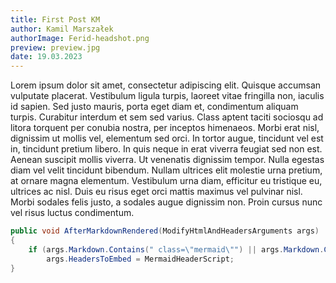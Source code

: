 ```yaml
---
title: First Post KM
author: Kamil Marszałek
authorImage: Ferid-headshot.png
preview: preview.jpg
date: 19.03.2023
---
```


Lorem ipsum dolor sit amet, consectetur adipiscing elit. Quisque accumsan vulputate placerat. Vestibulum ligula turpis,
laoreet vitae fringilla non, iaculis id sapien. Sed justo mauris, porta eget diam et, condimentum aliquam turpis.
Curabitur interdum et sem sed varius. Class aptent taciti sociosqu ad litora torquent per conubia nostra, per inceptos
himenaeos. Morbi erat nisl, dignissim ut mollis vel, elementum sed orci. In tortor augue, tincidunt vel est in,
tincidunt pretium libero. In quis neque in erat viverra feugiat sed non est. Aenean suscipit mollis viverra. Ut
venenatis dignissim tempor. Nulla egestas diam vel velit tincidunt bibendum. Nullam ultrices elit molestie urna pretium,
at ornare magna elementum. Vestibulum urna diam, efficitur eu tristique eu, ultrices ac nisl. Duis eu risus eget orci
mattis maximus vel pulvinar nisl. Morbi sodales felis justo, a sodales augue dignissim non. Proin cursus nunc vel risus
luctus condimentum.

```csharp
public void AfterMarkdownRendered(ModifyHtmlAndHeadersArguments args)
{
    if (args.Markdown.Contains(" class=\"mermaid\"") || args.Markdown.Contains("\n```mermaid"))
        args.HeadersToEmbed = MermaidHeaderScript;
}
```